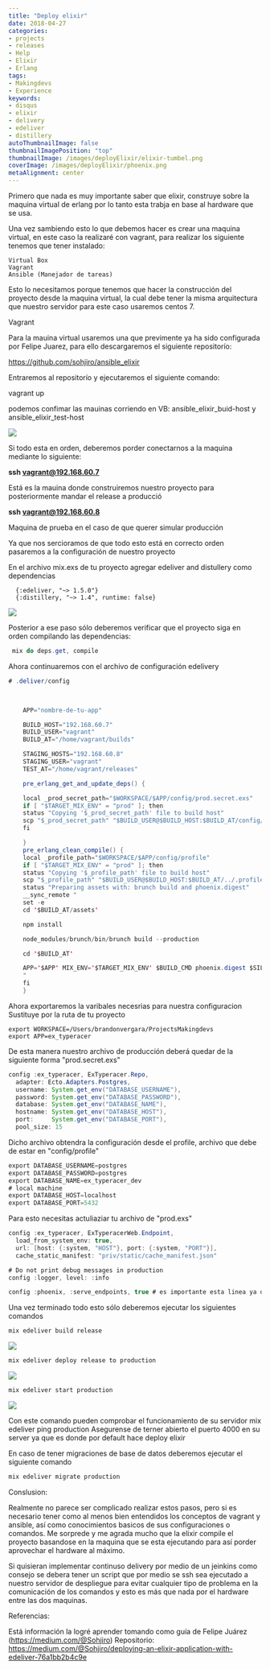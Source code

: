 ```yaml
---
title: "Deploy elixir"
date: 2018-04-27
categories:
- projects
- releases
- Help
- Elixir
- Erlang
tags:
- Makingdevs
- Experience
keywords:
- disqus
- elixir 
- delivery
- edeliver
- distillery 
autoThumbnailImage: false
thumbnailImagePosition: "top"
thumbnailImage: /images/deployElixir/elixir-tumbel.png
coverImage: /images/deployElixir/phoenix.png
metaAlignment: center
---
```


Primero que nada es muy importante saber que elixir, construye sobre la maquina virtual de erlang por lo tanto esta trabja en base al hardware que se usa.

Una vez sambiendo esto lo que debemos hacer es crear una maquina virtual, en este caso la realizaré con vagrant, para realizar los siguiente tenemos que tener instalado:

    Virtual Box
    Vagrant
    Ansible (Manejador de tareas)

Esto lo necesitamos porque tenemos que hacer la construcción del proyecto desde la maquina virtual, la cual debe tener la misma arquitectura que nuestro servidor para este caso usaremos centos 7.

Vagrant

Para la mauina virtual usaremos una que previmente ya ha sido configurada por Felipe Juarez, para ello descargaremos el siguiente repositorío:

https://github.com/sohjiro/ansible_elixir

Entraremos al repositorío y ejecutaremos el siguiente comando:

vagrant up

podemos confimar las mauinas corriendo en VB: ansible_elixir_buid-host y ansible_elixir_test-host

<img src="/images/deployElixir/virtualBox.png">


Si todo esta en orden, deberemos porder conectarnos a la maquina mediante lo siguiente:

**ssh vagrant@192.168.60.7**

Está es la mauina donde construiremos nuestro proyecto para posteriormente mandar el release a producció

**ssh vagrant@192.168.60.8**

Maquina de prueba en el caso de que querer simular producción

Ya que nos sercioramos de que todo esto está en correcto orden pasaremos a la configuración de nuestro proyecto

En el archivo mix.exs de tu proyecto agregar edeliver and distullery como dependencias

      {:edeliver, "~> 1.5.0"}
      {:distillery, "~> 1.4", runtime: false}


<img src="/images/deployElixir/depedences.png">

Posterior a ese paso sólo deberemos verificar que el proyecto siga en orden compilando las dependencias:


``` java
 mix do deps.get, compile
```


Ahora continuaremos con el archivo de configuración edelivery

``` java
# .deliver/config

	 

	APP="nombre-de-tu-app"

	BUILD_HOST="192.168.60.7"
	BUILD_USER="vagrant"
	BUILD_AT="/home/vagrant/builds"

	STAGING_HOSTS="192.168.60.8"
	STAGING_USER="vagrant"
	TEST_AT="/home/vagrant/releases"

	pre_erlang_get_and_update_deps() {

	local _prod_secret_path="$WORKSPACE/$APP/config/prod.secret.exs"
	if [ "$TARGET_MIX_ENV" = "prod" ]; then
	status "Copying '$_prod_secret_path' file to build host"
	scp "$_prod_secret_path" "$BUILD_USER@$BUILD_HOST:$BUILD_AT/config/prod.secret.exs"
	fi

	}
	pre_erlang_clean_compile() {
	local _profile_path="$WORKSPACE/$APP/config/profile"
	if [ "$TARGET_MIX_ENV" = "prod" ]; then
	status "Copying '$_profile_path' file to build host"
	scp "$_profile_path" "$BUILD_USER@$BUILD_HOST:$BUILD_AT/../.profile"
	status "Preparing assets with: brunch build and phoenix.digest"
	__sync_remote "
	set -e
	cd '$BUILD_AT/assets'

	npm install

	node_modules/brunch/bin/brunch build --production

	cd '$BUILD_AT'

	APP='$APP' MIX_ENV='$TARGET_MIX_ENV' $BUILD_CMD phoenix.digest $SILENCE
	"
	fi
	}

```

Ahora exportaremos la varibales necesrias para nuestra configuracion
Sustituye por la ruta de tu proyecto

    export WORKSPACE=/Users/brandonvergara/ProjectsMakingdevs
    export APP=ex_typeracer

   
De esta manera nuestro archivo de producción deberá quedar de la siguiente forma "prod.secret.exs"

```java
config :ex_typeracer, ExTyperacer.Repo,
  adapter: Ecto.Adapters.Postgres,
  username: System.get_env("DATABASE_USERNAME"),
  password: System.get_env("DATABASE_PASSWORD"),
  database: System.get_env("DATABASE_NAME"),
  hostname: System.get_env("DATABASE_HOST"),
  port:     System.get_env("DATABASE_PORT"),
  pool_size: 15
```

Dicho archivo obtendra la configuración desde el profile, archivo que debe de estar en "config/profile"

```java
export DATABASE_USERNAME=postgres
export DATABASE_PASSWORD=postgres
export DATABASE_NAME=ex_typeracer_dev
# local machine
export DATABASE_HOST=localhost
export DATABASE_PORT=5432
```

Para esto necesitas actuliaziar tu archivo de "prod.exs"

```java
config :ex_typeracer, ExTyperacerWeb.Endpoint,
  load_from_system_env: true,
  url: [host: {:system, "HOST"}, port: {:system, "PORT"}],
  cache_static_manifest: "priv/static/cache_manifest.json"

# Do not print debug messages in production
config :logger, level: :info

config :phoenix, :serve_endpoints, true # es importante esta linea ya que es quien da acceso para exponer el server
```

Una vez terminado todo esto sólo deberemos ejecutar los siguientes comandos

```java 
mix edeliver build release
```
<img src="/images/deployElixir/build.png">

```java 
mix edeliver deploy release to production
```

<img src="/images/deployElixir/deploy.png">

```java 
mix edeliver start production
```

<img src="/images/deployElixir/start.png">

Con este comando pueden comprobar el funcionamiento de su servidor
mix edeliver ping production
Asegurense de terner abierto el puerto 4000 en su server ya que es donde por default hace deploy elixir

En caso de tener migraciones de base de datos deberemos ejecutar el siguiente comando

```java 
mix edeliver migrate production
```


Conslusion:

Realmente no parece ser complicado realizar estos pasos, pero si es necesario tener como al menos bien entendidos los conceptos de vagrant y ansible, así como conocimientos basicos de sus configuraciones o comandos. Me sorprede y me agrada mucho que la elixir compile el proyecto basandose en la maquina que se esta ejecutando para así porder aprovechar el hardware al máximo.

Si quisieran implementar continuso delivery por medio de un jeinkins como consejo se debera tener un script que por medio se ssh sea ejecutado a nuestro servidor de despliegue para evitar cualquier tipo de problema en la comunicación de los comandos y esto es más que nada por el hardware entre las dos maquinas.


Referencias:

Está información la logré aprender tomando como guía de Felipe Juárez (https://medium.com/@Sohjiro)
Repositorio: https://medium.com/@Sohjiro/deploying-an-elixir-application-with-edeliver-76a1bb2b4c9e